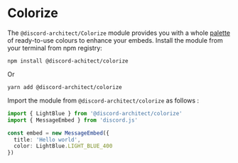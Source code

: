 # Colorize
The `@discord-architect/Colorize` module provides you with a whole [palette](https://tailwindcss.com/docs/customizing-colors) of ready-to-use colours to enhance your embeds.
Install the module from your terminal from npm registry:
```
npm install @discord-achitect/colorize
```
Or
```
yarn add @discord-architect/colorize
```

Import the module from `@discord-architect/colorize` as follows :
```typescript
import { LightBlue } from '@discord-architect/colorize'
import { MessageEmbed } from 'discord.js'

const embed = new MessageEmbed({
  title: 'Hello world',
  color: LightBlue.LIGHT_BLUE_400
})
```